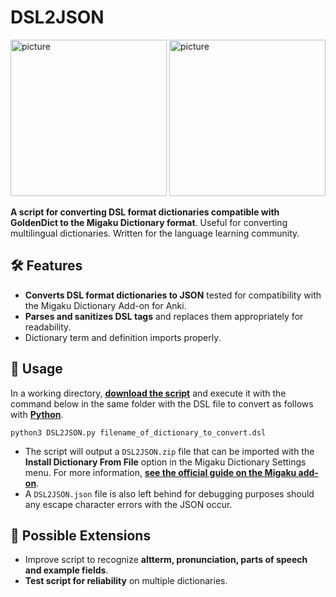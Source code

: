 # DSL2JSON

<p align="left">
  <img src="https://i.postimg.cc/YCVj78ny/image.png" alt="picture" height=250>
  <img src="https://i.postimg.cc/SNbxgJXH/image.png" alt="picture" height=250>
</p>

**A script for converting DSL format dictionaries compatible with GoldenDict to the Migaku Dictionary format**.
Useful for converting multilingual dictionaries. Written for the language learning community.

## 🛠️ Features
- **Converts DSL format dictionaries to JSON** tested for compatibility with the Migaku Dictionary Add-on for Anki.
- **Parses and sanitizes DSL tags** and replaces them appropriately for readability.
- Dictionary term and definition imports properly.

## 📖 Usage
In a working directory, <b><a href="https://github.com/lrorpilla/DSL2JSON/blob/main/DSL2JSON.py">download the script</a></b> and execute it with the command below in the same folder with the DSL file to convert as follows with <b><a href="https://www.python.org/">Python</b></a>.
```
python3 DSL2JSON.py filename_of_dictionary_to_convert.dsl
```
* The script will output a `DSL2JSON.zip` file that can be imported with the **Install Dictionary From File** option in the Migaku Dictionary Settings menu. For more information, <b><a href="https://www.migaku.io/tools-guides/migaku-dictionary/manual/#installing-dictionaries">see the official guide on the Migaku add-on</a></b>.
* A `DSL2JSON.json` file is also left behind for debugging purposes should any escape character errors with the JSON occur.

## 🚀 Possible Extensions
- Improve script to recognize **altterm, pronunciation, parts of speech and example fields**.
- **Test script for reliability** on multiple dictionaries.

